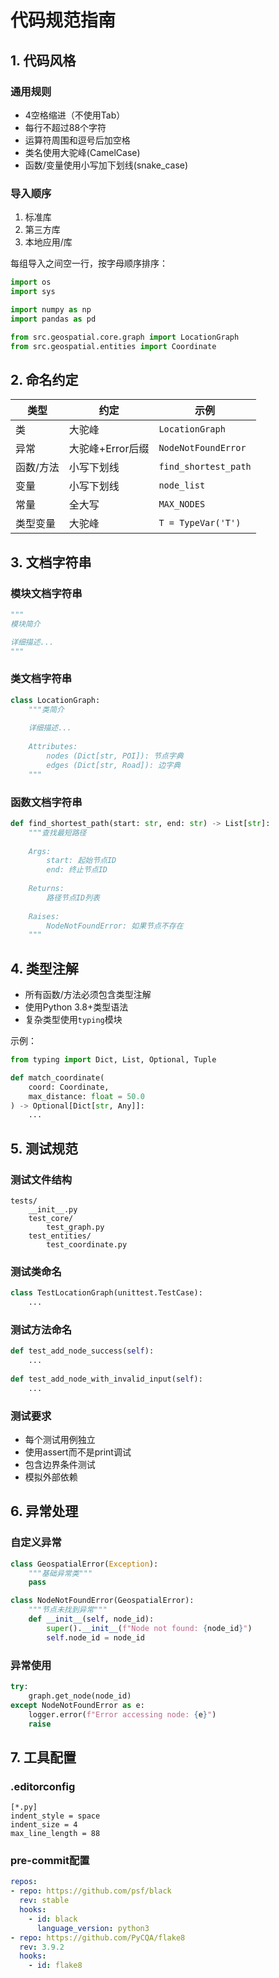 # 代码规范指南

## 1. 代码风格

### 通用规则
- 4空格缩进（不使用Tab）
- 每行不超过88个字符
- 运算符周围和逗号后加空格
- 类名使用大驼峰(CamelCase)
- 函数/变量使用小写加下划线(snake_case)

### 导入顺序
1. 标准库
2. 第三方库
3. 本地应用/库

每组导入之间空一行，按字母顺序排序：
```python
import os
import sys

import numpy as np
import pandas as pd

from src.geospatial.core.graph import LocationGraph
from src.geospatial.entities import Coordinate
```

## 2. 命名约定

| 类型 | 约定 | 示例 |
|------|------|------|
| 类 | 大驼峰 | `LocationGraph` |
| 异常 | 大驼峰+Error后缀 | `NodeNotFoundError` |
| 函数/方法 | 小写下划线 | `find_shortest_path` |
| 变量 | 小写下划线 | `node_list` |
| 常量 | 全大写 | `MAX_NODES` |
| 类型变量 | 大驼峰 | `T = TypeVar('T')` |

## 3. 文档字符串

### 模块文档字符串
```python
"""
模块简介

详细描述...
"""
```

### 类文档字符串
```python
class LocationGraph:
    """类简介
    
    详细描述...
    
    Attributes:
        nodes (Dict[str, POI]): 节点字典
        edges (Dict[str, Road]): 边字典
    """
```

### 函数文档字符串
```python
def find_shortest_path(start: str, end: str) -> List[str]:
    """查找最短路径
    
    Args:
        start: 起始节点ID
        end: 终止节点ID
        
    Returns:
        路径节点ID列表
        
    Raises:
        NodeNotFoundError: 如果节点不存在
    """
```

## 4. 类型注解

- 所有函数/方法必须包含类型注解
- 使用Python 3.8+类型语法
- 复杂类型使用`typing`模块

示例：
```python
from typing import Dict, List, Optional, Tuple

def match_coordinate(
    coord: Coordinate,
    max_distance: float = 50.0
) -> Optional[Dict[str, Any]]:
    ...
```

## 5. 测试规范

### 测试文件结构
```
tests/
    __init__.py
    test_core/
        test_graph.py
    test_entities/
        test_coordinate.py
```

### 测试类命名
```python
class TestLocationGraph(unittest.TestCase):
    ...
```

### 测试方法命名
```python
def test_add_node_success(self):
    ...
    
def test_add_node_with_invalid_input(self):
    ...
```

### 测试要求
- 每个测试用例独立
- 使用assert而不是print调试
- 包含边界条件测试
- 模拟外部依赖

## 6. 异常处理

### 自定义异常
```python
class GeospatialError(Exception):
    """基础异常类"""
    pass

class NodeNotFoundError(GeospatialError):
    """节点未找到异常"""
    def __init__(self, node_id):
        super().__init__(f"Node not found: {node_id}")
        self.node_id = node_id
```

### 异常使用
```python
try:
    graph.get_node(node_id)
except NodeNotFoundError as e:
    logger.error(f"Error accessing node: {e}")
    raise
```

## 7. 工具配置

### .editorconfig
```
[*.py]
indent_style = space
indent_size = 4
max_line_length = 88
```

### pre-commit配置
```yaml
repos:
- repo: https://github.com/psf/black
  rev: stable
  hooks:
    - id: black
      language_version: python3
- repo: https://github.com/PyCQA/flake8
  rev: 3.9.2
  hooks:
    - id: flake8
```